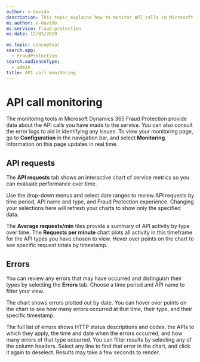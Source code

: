 ```yaml
---
author: v-davido
description: This topic explains how to monitor API calls in Microsoft Dynamics 365 Fraud Protection.
ms.author: v-davido
ms.service: fraud-protection
ms.date: 12/02/2019

ms.topic: conceptual
search.app: 
  - FraudProtection
search.audienceType:
  - admin
title: API call monitoring
---
```



# API call monitoring

The monitoring tools in Microsoft Dynamics 365 Fraud Protection provide data about the API calls you have made to the service. You can also consult the error logs to aid in identifying any issues. To view your monitoring page, go to **Configuration** in the navigation bar, and select **Monitoring**. Information on this page updates in real time.

## API requests

The **API requests** tab shows an interactive chart of service metrics so you can evaluate performance over time.

Use the drop-down menus and select date ranges to review API requests by time period, API name and type, and Fraud Protection experience. Changing your selections here will refresh your charts to show only the specified data.

The **Average requests/min** tiles provide a summary of API activity by type over time. The **Requests per minute** chart plots all activity in this timeframe for the API types you have chosen to view. Hover over points on the chart to see specific request totals by timestamp. 

## Errors

You can review any errors that may have occurred and distinguish their types by selecting the **Errors** tab. Choose a time period and API name to filter your view.

The chart shows errors plotted out by date. You can hover over points on the chart to see how many errors occurred at that time, their type, and their specific timestamp.

The full list of errors shows HTTP status descriptions and codes, the APIs to which they apply, the time and date when the errors occurred, and how many errors of that type occurred. You can filter results by selecting any of the column headers. Select any line to find that error in the chart, and click it again to deselect. Results may take a few seconds to render. 
